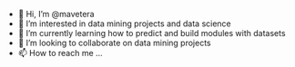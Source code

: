 - 👋 Hi, I’m @mavetera
- 👀 I’m interested in data mining projects and data science
- 🌱 I’m currently learning how to predict and build modules with datasets
- 💞️ I’m looking to collaborate on data mining projects
- 📫 How to reach me ...

<!---
mavetera/mavetera is a ✨ special ✨ repository because its `README.md` (this file) appears on your GitHub profile.
You can click the Preview link to take a look at your changes.
--->
